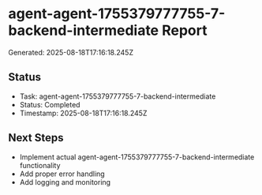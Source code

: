 # agent-agent-1755379777755-7-backend-intermediate Report

Generated: 2025-08-18T17:16:18.245Z

## Status
- Task: agent-agent-1755379777755-7-backend-intermediate
- Status: Completed
- Timestamp: 2025-08-18T17:16:18.245Z

## Next Steps
- Implement actual agent-agent-1755379777755-7-backend-intermediate functionality
- Add proper error handling
- Add logging and monitoring
